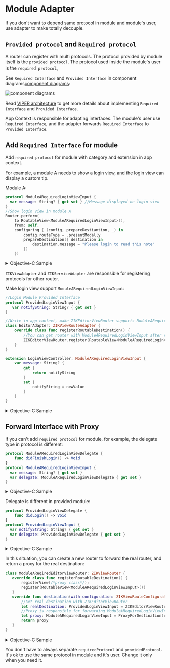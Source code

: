 # Module Adapter

If you don't want to depend same protocol in module and module's user, use adapter to make totally decouple.

## `Provided protocol` and `Required protocol`

A router can register with multi protocols. The protocol provided by module itself is the `provided protocol`. The protocol used inside the module's user is the `required protocol`。

See `Required Interface` and `Provided Interface` in component diagrams[component diagrams](http://www.uml-diagrams.org/component-diagrams.html):

![component diagrams](http://upload-images.jianshu.io/upload_images/5879294-6309bffe07ebf178.png?imageMogr2/auto-orient/strip%7CimageView2/2)

Read [VIPER architecture](https://github.com/Zuikyo/ZIKViper) to get more details about implementing `Required Interface` and `Provided Interface`.

App Context is responsible for adapting interfaces. The module's user use `Required Interface`, and the adapter forwards `Required Interface` to `Provided Interface`.

## Add `Required Interface` for module

Add `required protocol` for module with category and extension in app context.

For example, a module A needs to show a login view, and the login view can display a custom tip.

Module A:

```swift
protocol ModuleARequiredLoginViewInput {
  var message: String? { get set } //Message displayed on login view
}
//Show login view in module A
Router.perform(
    to RoutableView<ModuleARequiredLoginViewInput>(),
    from: self,
    configuring { (config, prepareDestiantion, _) in
        config.routeType = .presentModally
        prepareDestination({ destination in
            destination.message = "Please login to read this note"
        })
    })
```
<details><summary>Objective-C Sample</summary>

```objectivec
@protocol ModuleARequiredLoginViewInput <ZIKViewRoutable>
@property (nonatomic, copy) NSString *message;
@end

//Show login view in module A
[ZIKRouterToView(ModuleARequiredLoginViewInput)
	          performFromSource:self
	          configuring:^(ZIKViewRouteConfiguration *config) {
	              config.routeType = ZIKViewRouteTypePresentModally;
	              config.prepareDestination = ^(id<ModuleARequiredLoginViewInput> destination) {
	                  destination.message = @"Please login to read this note";
	              };
	          }];
```
</details>

`ZIKViewAdapter` and `ZIKServiceAdapter` are responsible for registering protocols for other router.

Make login view support `ModuleARequiredLoginViewInput`:

```swift
//Login Module Provided Interface
protocol ProvidedLoginViewInput {
   var notifyString: String? { get set }
}
```
```swift
//Write in app context, make ZIKEditorViewRouter supports ModuleARequiredLoginViewInput
class EditorAdapter: ZIKViewRouteAdapter {
    override class func registerRoutableDestination() {
        //You can get router with ModuleARequiredLoginViewInput after registering
        ZIKEditorViewRouter.register(RoutableView<ModuleARequiredLoginViewInput>())
    }
}

extension LoginViewController: ModuleARequiredLoginViewInput {
    var message: String? {
        get {
            return notifyString
        }
        set {
            notifyString = newValue
        }
    }
}
```
<details><summary>Objective-C Sample</summary>

```objectivec
//Login Module Provided Interface
@protocol ProvidedLoginViewInput <NSObject>
@property (nonatomic, copy) NSString *notifyString;
@end
```
```objectivec
//ZIKEditorAdapter.h
@interface ZIKEditorAdapter : ZIKViewRouteAdapter
@end

//ZIKEditorAdapter.m
@implementation ZIKEditorAdapter

+ (void)registerRoutableDestination {
	//You can get router with ModuleARequiredLoginViewInput after registering
	[ZIKEditorViewRouter registerViewProtocol:ZIKRoutableProtocol(ModuleARequiredLoginViewInput)];
}

@end

//Make LoginViewController support ModuleARequiredLoginViewInput
@interface LoginViewController (ModuleAAdapte) <ModuleARequiredLoginViewInput>
@property (nonatomic, copy) NSString *message;
@end
@implementation LoginViewController (ModuleAAdapte)
- (void)setMessage:(NSString *)message {
	self.notifyString = message;
}
- (NSString *)message {
	return self.notifyString;
}
@end
```
</details>

## Forward Interface with Proxy

If you can't add `required protocol` for module, for example, the delegate type in protocol is different:

```swift
protocol ModuleARequiredLoginViewDelegate {
    func didFinishLogin() -> Void
}
protocol ModuleARequiredLoginViewInput {
  var message: String? { get set }
  var delegate: ModuleARequiredLoginViewDelegate { get set }
}
```
<details><summary>Objective-C Sample</summary>

```objectivec
@protocol ModuleARequiredLoginViewDelegate <NSObject>
- (void)didFinishLogin;
@end

@protocol ModuleARequiredLoginViewInput <ZIKViewRoutable>
@property (nonatomic, copy) NSString *message;
@property (nonatomic, weak) id<ModuleARequiredLoginViewDelegate> delegate;
@end
```
</details>

Delegate is different in provided module:

```swift
protocol ProvidedLoginViewDelegate {
    func didLogin() -> Void
}
protocol ProvidedLoginViewInput {
  var notifyString: String? { get set }
  var delegate: ProvidedLoginViewDelegate { get set }
}
```
<details><summary>Objective-C Sample</summary>

```objectivec
@protocol ProvidedLoginViewDelegate <NSObject>
- (void)didLogin;
@end

@protocol ProvidedLoginViewInput <NSObject>
@property (nonatomic, copy) NSString *notifyString;
@property (nonatomic, weak) id<ProvidedLoginViewDelegate> delegate;
@end
```
</details>

In this situation, you can create a new router to forward the real router, and return a proxy for the real destination:

```swift
class ModuleAReqiredEditorViewRouter: ZIKViewRouter {
   override class func registerRoutableDestination() {
       registerView(/*proxy class*/);
       register(RoutableView<ModuleARequiredLoginViewInput>())
   }
   override func destination(with configuration: ZIKViewRouteConfiguration) -> ModuleARequiredLoginViewInput? {
       //Get real destination with ZIKEditorViewRouter
       let realDestination: ProvidedLoginViewInput = ZIKEditorViewRouter.makeDestination()
       //Proxy is responsible for forwarding ModuleARequiredLoginViewInput to ProvidedLoginViewInput
       let proxy: ModuleARequiredLoginViewInput = ProxyForDestination(realDestination)
       return proxy
   }
}

```
<details><summary>Objective-C Sample</summary>

```objectivec
@implementation ZIKModuleARequiredEditorViewRouter
+ (void)registerRoutableDestination {
	//注册ModuleARequiredLoginViewInput，和新的ZIKModuleARequiredEditorViewRouter配对，而不是目的模块中的ZIKEditorViewRouter
	[self registerView:/* proxy的类*/];
	[self registerViewProtocol:ZIKRoutableProtocol(NoteListRequiredNoteEditorProtocol)];
}
- (id)destinationWithConfiguration:(ZIKViewRouteConfiguration *)configuration {
   //用ZIKEditorViewRouter获取真正的destination
   id<ProvidedLoginViewInput> realDestination = [ZIKEditorViewRouter makeDestination];
    //proxy负责把ModuleARequiredLoginViewInput转发为ProvidedLoginViewInput
    id<ModuleARequiredLoginViewInput> proxy = ProxyForDestination(realDestination);
    return proxy;
}
@end
```
</details>

You don't have to always separate `requiredProtocol` and `providedProtocol`. It's ok to use the same protocol in module and it's user. Change it only when you need it.